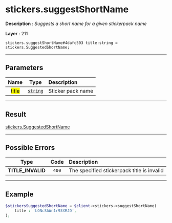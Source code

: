 # stickers.suggestShortName

**Description** : *Suggests a short name for a given stickerpack name*

**Layer** : 211

```tl
stickers.suggestShortName#4dafc503 title:string = stickers.SuggestedShortName;
```

---

## Parameters

| Name | Type | Description |
| :---: | :---: | :--- |
| <mark>title</mark> | [`string`](type/string) | Sticker pack name |

---

## Result

[stickers.SuggestedShortName](type/stickers.SuggestedShortName)

---

## Possible Errors

| Type | Code | Description |
| :---: | :---: | :--- |
| **TITLE_INVALID** | `400` | The specified stickerpack title is invalid |

---

## Example

```php
$stickersSuggestedShortName = $client->stickers->suggestShortName(
	title : 'LONcSAWn1r93XRJD',
);
```
